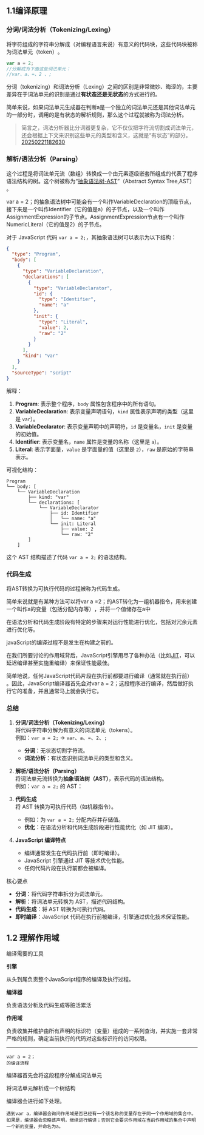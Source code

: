 
## 1.1编译原理
### 分词/词法分析（Tokenizing/Lexing）

将字符组成的字符串分解成（对编程语言来说）有意义的代码块，这些代码块被称为词法单元（token）​。

```js
var a = 2;
//分解成为下面这些词法单元：
//var、a、=、2 、;
```

分词（tokenizing）和词法分析（Lexing）之间的区别是非常微妙、晦涩的，主要差异在于词法单元的识别是通过**有状态还是无状态**的方式进行的。

简单来说，如果词法单元生成器在判断a是一个独立的词法单元还是其他词法单元的一部分时，调用的是有状态的解析规则，那么这个过程就被称为词法分析。

> 简言之，词法分析器比分词器更复杂，它不仅仅把字符流切割成词法单元，还会根据上下文来识别这些单元的类型和含义，这就是“有状态”的部分。
[20250221182630](备注/20250221182630.md)


### 解析/语法分析（Parsing）

这个过程是将词法单元流（数组）转换成一个由元素逐级嵌套所组成的代表了程序语法结构的树。这个树被称为“[抽象语法树-AST](../../小记/抽象语法树：Abstract%20Syntax%20Tree,AST.md)”​（Abstract Syntax Tree,AST）​。


var a = 2；的抽象语法树中可能会有一个叫作VariableDeclaration的顶级节点，接下来是一个叫作Identifier（它的值是a）的子节点，以及一个叫作AssignmentExpression的子节点。AssignmentExpression节点有一个叫作NumericLiteral（它的值是2）的子节点。

对于 JavaScript 代码 `var a = 2;`，其抽象语法树可以表示为以下结构：

```json
{
  "type": "Program",
  "body": [
    {
      "type": "VariableDeclaration",
      "declarations": [
        {
          "type": "VariableDeclarator",
          "id": {
            "type": "Identifier",
            "name": "a"
          },
          "init": {
            "type": "Literal",
            "value": 2,
            "raw": "2"
          }
        }
      ],
      "kind": "var"
    }
  ],
  "sourceType": "script"
}
```

解释：
1. **Program**: 表示整个程序，`body` 属性包含程序中的所有语句。
2. **VariableDeclaration**: 表示变量声明语句，`kind` 属性表示声明的类型（这里是 `var`）。
3. **VariableDeclarator**: 表示变量声明中的声明符，`id` 是变量名，`init` 是变量的初始值。
4. **Identifier**: 表示变量名，`name` 属性是变量的名称（这里是 `a`）。
5. **Literal**: 表示字面量，`value` 是字面量的值（这里是 `2`），`raw` 是原始的字符串表示。

可视化结构：
```
Program
└── body: [
    └── VariableDeclaration
        ├── kind: "var"
        └── declarations: [
            └── VariableDeclarator
                ├── id: Identifier
                │   └── name: "a"
                └── init: Literal
                    ├── value: 2
                    └── raw: "2"
        ]
    ]
```

这个 AST 结构描述了代码 `var a = 2;` 的语法结构。


### 代码生成

将AST转换为可执行代码的过程被称为代码生成。

简单来说就是有某种方法可以将var a =2；的AST转化为一组机器指令，用来创建一个叫作a的变量（包括分配内存等）​，并将一个值储存在a中

在语法分析和代码生成阶段有特定的步骤来对运行性能进行优化，包括对冗余元素进行优化等。

javaScript的编译过程不是发生在构建之前的。

在我们所要讨论的作用域背后，JavaScript引擎用尽了各种办法（比如[JIT](../../00-前端/00-Core/JavaScript/前端基础-JavaScript/02-进阶机制/深入-知识点/编译原理/编译原理-即时编译JIT.md)，可以延迟编译甚至实施重编译）来保证性能最佳。


简单地说，任何JavaScript代码片段在执行前都要进行编译（通常就在执行前）​。因此，JavaScript编译器首先会对var a = 2；这段程序进行编译，然后做好执行它的准备，并且通常马上就会执行它。


### 总结

1. **分词/词法分析（Tokenizing/Lexing）**  
   将代码字符串分解为有意义的词法单元（tokens）。  
   例如：`var a = 2;` → `var`、`a`、`=`、`2`、`;`  
   - **分词**：无状态切割字符流。  
   - **词法分析**：有状态识别词法单元的类型和含义。

2. **解析/语法分析（Parsing）**  
   将词法单元流转换为**抽象语法树（AST）**，表示代码的语法结构。  
   例如：`var a = 2;` 的 AST：

3. **代码生成**  
   将 AST 转换为可执行代码（如机器指令）。  
   - 例如：为 `var a = 2;` 分配内存并存储值。  
   - **优化**：在语法分析和代码生成阶段进行性能优化（如 JIT 编译）。

4. **JavaScript 编译特点**  
   - 编译通常发生在代码执行前（即时编译）。  
   - JavaScript 引擎通过 JIT 等技术优化性能。  
   - 任何代码片段在执行前都会被编译。  

核心要点
- **分词**：将代码字符串拆分为词法单元。  
- **解析**：将词法单元转换为 AST，描述代码结构。  
- **代码生成**：将 AST 转换为可执行代码。  
- **即时编译**：JavaScript 代码在执行前被编译，引擎通过优化技术保证性能。

## 1.2 理解作用域

编译需要的工具

**引擎**

从头到尾负责整个JavaScript程序的编译及执行过程。

**编译器**

负责语法分析及代码生成等脏活累活

**作用域**

负责收集并维护由所有声明的标识符（变量）组成的一系列查询，并实施一套非常严格的规则，确定当前执行的代码对这些标识符的访问权限。

---

```
var a = 2； 
的编译流程
```

编译器首先会将这段程序分解成词法单元

将词法单元解析成一个树结构

编译器会进行如下处理。

```
遇到var a，编译器会询问作用域是否已经有一个该名称的变量存在于同一个作用域的集合中。如果是，编译器会忽略该声明，继续进行编译；否则它会要求作用域在当前作用域的集合中声明一个新的变量，并命名为a。
```

